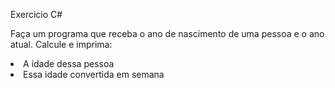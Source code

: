Exercicio C#

Faça um programa que receba o ano de nascimento de uma pessoa e o ano atual. Calcule e imprima:
 <li>A idade dessa pessoa</li>
 <li>Essa idade convertida em semana</li>
